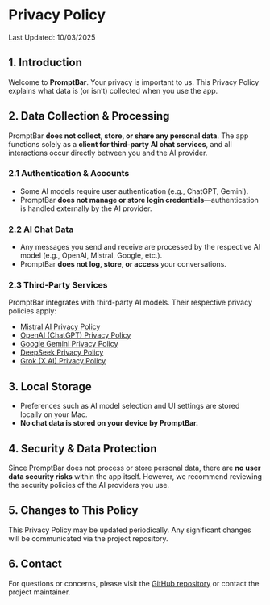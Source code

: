 # Privacy Policy  

Last Updated: 10/03/2025

## 1. Introduction  
Welcome to **PromptBar**. Your privacy is important to us. This Privacy Policy explains what data is (or isn’t) collected when you use the app.

## 2. Data Collection & Processing  
PromptBar **does not collect, store, or share any personal data**. The app functions solely as a **client for third-party AI chat services**, and all interactions occur directly between you and the AI provider.

### 2.1 Authentication & Accounts  
- Some AI models require user authentication (e.g., ChatGPT, Gemini).  
- PromptBar **does not manage or store login credentials**—authentication is handled externally by the AI provider.  

### 2.2 AI Chat Data  
- Any messages you send and receive are processed by the respective AI model (e.g., OpenAI, Mistral, Google, etc.).  
- PromptBar **does not log, store, or access** your conversations.  

### 2.3 Third-Party Services  
PromptBar integrates with third-party AI models. Their respective privacy policies apply:  
- [Mistral AI Privacy Policy](https://mistral.ai/privacy-policy/)  
- [OpenAI (ChatGPT) Privacy Policy](https://openai.com/terms)  
- [Google Gemini Privacy Policy](https://policies.google.com/privacy)  
- [DeepSeek Privacy Policy](https://deepseek.com/privacy-policy)  
- [Grok (X AI) Privacy Policy](https://x.ai/privacy)  

## 3. Local Storage  
- Preferences such as AI model selection and UI settings are stored locally on your Mac.  
- **No chat data is stored on your device by PromptBar.**  

## 4. Security & Data Protection  
Since PromptBar does not process or store personal data, there are **no user data security risks** within the app itself. However, we recommend reviewing the security policies of the AI providers you use.

## 5. Changes to This Policy  
This Privacy Policy may be updated periodically. Any significant changes will be communicated via the project repository.

## 6. Contact  
For questions or concerns, please visit the [GitHub repository](https://github.com/peterdsp/PromptBar) or contact the project maintainer.
